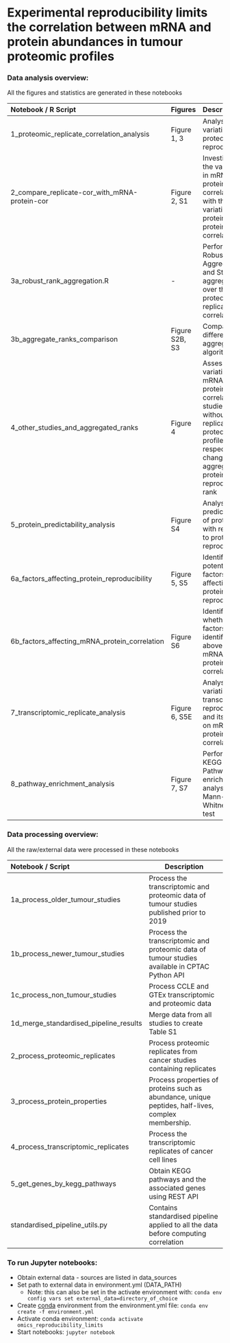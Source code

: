 # Experimental reproducibility limits the correlation between mRNA and protein abundances in tumour proteomic profiles #


### Data analysis overview:
     
All the figures and statistics are generated in these notebooks
        
Notebook / R Script                           | Figures        | Description           |
:---------------------------------------------|:-------------  |:----------------------|
1_proteomic_replicate_correlation_analysis    | Figure 1, 3    | Analyse the variation in proteomic reproducibility |
2_compare_replicate-cor_with_mRNA-protein-cor | Figure 2, S1   | Investigate the variation in mRNA-protein correlation with the variation in protein-protein correlation |
3a_robust_rank_aggregation.R                  | -              | Perform Robust Rank Aggregation and Stuart aggregation over the proteomic replicate correlation |
3b_aggregate_ranks_comparison                 | Figure S2B, S3 | Compare the different rank aggregation algorithms |
4_other_studies_and_aggregated_ranks          | Figure 4       | Assess the variation in mRNA-protein correlation for studies without replicate proteomic profiles with respect to change in aggregated protein reproducibility rank |
5_protein_predictability_analysis             | Figure S4      | Analyse the predictability of proteins with respect to protein reproducibility |
6a_factors_affecting_protein_reproducibility   | Figure 5, S5   | Identify the potential factors affecting protein reproducibility |
6b_factors_affecting_mRNA_protein_correlation   | Figure S6   | Identify the whether the factors identified above affect mRNA-protein correlation |
7_transcriptomic_replicate_analysis           | Figure 6, S5E   | Analyse the variation in transcriptomic reproducibility and its impact on mRNA-protein correlation |
8_pathway_enrichment_analysis                 | Figure 7, S7   | Perform KEGG Pathway enrichment analysis using Mann-Whitney U test |
          
     
### Data processing overview:
        
 All the raw/external data were processed in these notebooks

Notebook / Script                      | Description                              |
:--------------------------------------| -----------------------------------------|
1a_process_older_tumour_studies        | Process the transcriptomic and proteomic data of tumour studies published prior to 2019 |
1b_process_newer_tumour_studies        | Process the transcriptomic and proteomic data of tumour studies available in CPTAC Python API |
1c_process_non_tumour_studies          | Process CCLE and GTEx transcriptomic and proteomic data |
1d_merge_standardised_pipeline_results | Merge data from all studies to create Table S1   |
2_process_proteomic_replicates         | Process proteomic replicates from cancer studies containing replicates |
3_process_protein_properties           | Process properties of proteins such as abundance, unique peptides, half-lives, complex membership. |
4_process_transcriptomic_replicates    | Process the transcriptomic replicates of cancer cell lines |
5_get_genes_by_kegg_pathways           | Obtain KEGG pathways and the associated genes using REST API |
standardised_pipeline_utils.py         | Contains standardised pipeline applied to all the data before computing correlation |


### To run Jupyter notebooks:
* Obtain external data - sources are listed in data_sources
* Set path to external data in environment.yml (DATA_PATH)
  * Note: this can also be set in the activate environment with: `conda env config vars set external_data=directory_of_choice`
* Create [conda](https://conda.io/projects/conda/en/latest/user-guide/tasks/manage-environments.html#creating-an-environment-from-an-environment-yml-file) environment from the environment.yml file: `conda env create -f environment.yml`
* Activate conda environment: `conda activate omics_reproducibility_limits`
* Start notebooks: `jupyter notebook`
